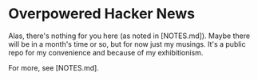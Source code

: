 # Overpowered Hacker News

Alas, there's nothing for you here (as noted in [NOTES.md]). Maybe there will 
be in a month's time or so, but for now just my musings. It's a public repo for 
my convenience and because of my exhibitionism.

For more, see [NOTES.md].